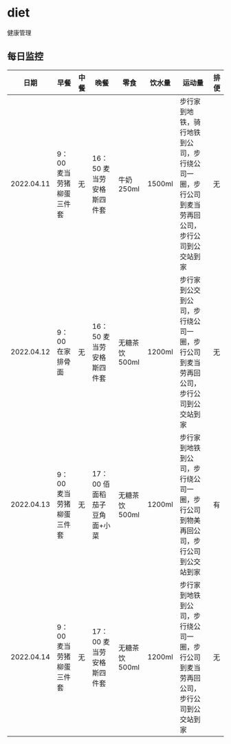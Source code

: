 # diet
健康管理

## 每日监控

|日期|早餐|中餐|晚餐|零食|饮水量|运动量|排便|
|---|---|---|---|---|---|---|---|
|2022.04.11|9：00 麦当劳猪柳蛋三件套|无|16：50 麦当劳安格斯四件套|牛奶250ml|1500ml|步行家到地铁，骑行地铁到公司，步行绕公司一圈，步行公司到麦当劳再回公司，步行公司到公交站到家|无|
|2022.04.12|9：00 在家排骨面|无|16：50 麦当劳安格斯四件套|无糖茶饮500ml|1200ml|步行家到公交到公司，步行绕公司一圈，步行公司到麦当劳再回公司，步行公司到公交站到家|无|
|2022.04.13|9：00 麦当劳猪柳蛋三件套|无|17：00 佰面稻茄子豆角面+小菜|无糖茶饮500ml|1200ml|步行家到地铁到公司，步行绕公司一圈，步行公司到物美再回公司，步行公司到公交站到家|有|
|2022.04.14|9：00 麦当劳猪柳蛋三件套|无|17：00 麦当劳安格斯四件套|无糖茶饮500ml|1200ml|步行家到地铁到公司，步行绕公司一圈，步行公司到麦当劳再回公司，步行公司到公交站到家|无|

